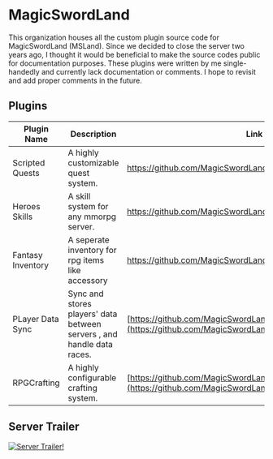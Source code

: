 # MagicSwordLand

This organization houses all the custom plugin source code for MagicSwordLand (MSLand). Since we decided to close the server two years ago, I thought it would be beneficial to make the source codes public for documentation purposes. These plugins were written by me single-handedly and currently lack documentation or comments. I hope to revisit and add proper comments in the future.



## Plugins
| Plugin Name | Description | Link |
| ----------- | ----------- | ---- |
| Scripted Quests | A highly customizable quest system. | https://github.com/MagicSwordLand/ScriptedQuest/tree/main |
| Heroes Skills | A skill system for any mmorpg server. | https://github.com/MagicSwordLand/HeroesSkills/tree/main |
| Fantasy Inventory | A seperate inventory for rpg items like accessory | https://github.com/MagicSwordLand/FantasyInventory/tree/main |
| PLayer Data Sync | Sync and stores players' data between servers , and handle data races. | [https://github.com/MagicSwordLand/FantasyInventory/tree/main](https://github.com/MagicSwordLand/PlayerDataSync) |
| RPGCrafting | A highly configurable crafting system. | [https://github.com/MagicSwordLand/FantasyInventory/tree/main](https://github.com/MagicSwordLand/RPGCrafting/tree/main) |

## Server Trailer
[![Server Trailer!](https://img.youtube.com/vi/AuBs1ZOexoQ/maxresdefault.jpg)](https://youtu.be/AuBs1ZOexoQ)
